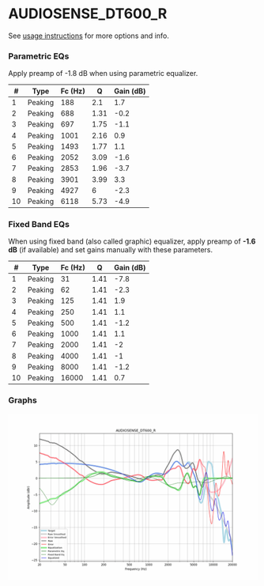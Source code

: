 # AUDIOSENSE_DT600_R
See [usage instructions](https://github.com/jaakkopasanen/AutoEq#usage) for more options and info.

### Parametric EQs
Apply preamp of -1.8 dB when using parametric equalizer.

|   # | Type    |   Fc (Hz) |    Q |   Gain (dB) |
|-----|---------|-----------|------|-------------|
|   1 | Peaking |       188 | 2.1  |         1.7 |
|   2 | Peaking |       688 | 1.31 |        -0.2 |
|   3 | Peaking |       697 | 1.75 |        -1.1 |
|   4 | Peaking |      1001 | 2.16 |         0.9 |
|   5 | Peaking |      1493 | 1.77 |         1.1 |
|   6 | Peaking |      2052 | 3.09 |        -1.6 |
|   7 | Peaking |      2853 | 1.96 |        -3.7 |
|   8 | Peaking |      3901 | 3.99 |         3.3 |
|   9 | Peaking |      4927 | 6    |        -2.3 |
|  10 | Peaking |      6118 | 5.73 |        -4.9 |

### Fixed Band EQs
When using fixed band (also called graphic) equalizer, apply preamp of **-1.6 dB** (if available) and set gains manually with these parameters.

|   # | Type    |   Fc (Hz) |    Q |   Gain (dB) |
|-----|---------|-----------|------|-------------|
|   1 | Peaking |        31 | 1.41 |        -7.8 |
|   2 | Peaking |        62 | 1.41 |        -2.3 |
|   3 | Peaking |       125 | 1.41 |         1.9 |
|   4 | Peaking |       250 | 1.41 |         1.1 |
|   5 | Peaking |       500 | 1.41 |        -1.2 |
|   6 | Peaking |      1000 | 1.41 |         1.1 |
|   7 | Peaking |      2000 | 1.41 |        -2   |
|   8 | Peaking |      4000 | 1.41 |        -1   |
|   9 | Peaking |      8000 | 1.41 |        -1.2 |
|  10 | Peaking |     16000 | 1.41 |         0.7 |

### Graphs
![](./AUDIOSENSE_DT600_R.png)
